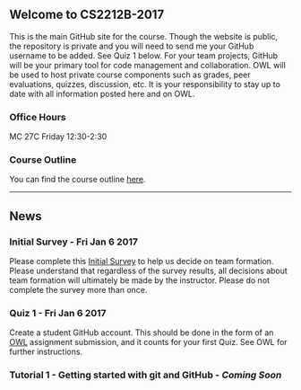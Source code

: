 
## Welcome to CS2212B-2017

This is the main GitHub site for the course. Though the website is public, the repository is private and you will need to send me your GitHub username to be added. See Quiz 1 below. For your team projects, GitHub will be your primary tool for code management and collaboration. OWL will be used to host private course components such as grades, peer evaluations, quizzes, discussion, etc. It is your responsibility to stay up to date with all information posted here and on OWL.

### Office Hours
MC 27C
Friday 12:30-2:30

### Course Outline
You can find the course outline [here](/site/resources/2212B-2017-CourseOutline.pdf).

---

## News

### Initial Survey - Fri Jan 6 2017
Please complete this [Initial Survey](https://goo.gl/forms/dd7eaDsBgfFKHCpS2) to help us decide on team formation. Please understand that regardless of the survey results, all decisions about team formation will ultimately be made by the instructor. Please do not complete the survey more than once.

### Quiz 1 - Fri Jan 6 2017

Create a student GitHub account. This should be done in the form of an [OWL](owl.uwo.ca) assignment submission, and it counts for your first Quiz. See OWL for further instructions.

### Tutorial 1 - Getting started with git and GitHub - *Coming Soon* 



